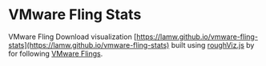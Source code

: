 # VMware Fling Stats

VMware Fling Download visualization [https://lamw.github.io/vmware-fling-stats](https://lamw.github.io/vmware-fling-stats) built using [roughViz.js](https://github.com/jwilber/roughViz) by for following [VMware Flings](https://flings.vmware.com/users/william-lam-093762ec-4936-4545-940f-2f16d45a6dbd).
